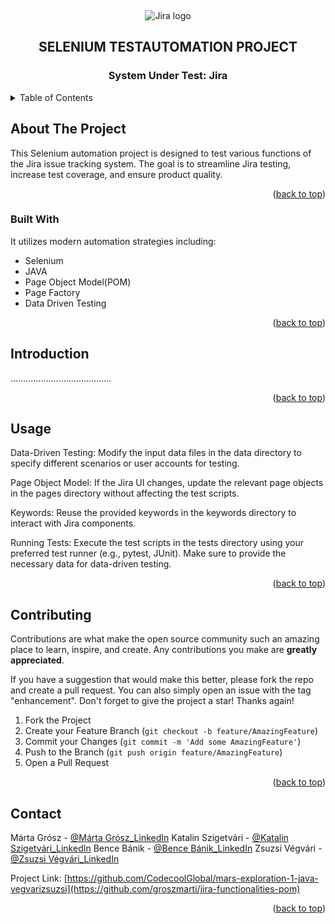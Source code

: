 <a name="readme-top"></a>


<!-- PROJECT LOGO -->
<br />
<div align="center">

![Jira logo]()

<h2 align="center">SELENIUM TESTAUTOMATION PROJECT</h2>
<h3 align="center">System Under Test: Jira</h3>
</div>



<!-- TABLE OF CONTENTS -->
<details>
  <summary>Table of Contents</summary>
  <ol>
    <li>
      <a href="#about-the-project">About The Project</a>
      <ul>
        <li><a href="#built-with">Built With</a></li>
      </ul>
    </li>
    <li>
      <a href="#introduction">Introduction</a></li>
    <li><a href="#usage">Usage</a></li>   
    <li><a href="#contributing">Contributing</a></li>
    <li><a href="#contact">Contact</a></li>    
  </ol>
</details>



<!-- ABOUT THE PROJECT -->
## About The Project

This Selenium automation project is designed to test various functions of the Jira issue tracking system. The goal is to streamline Jira testing, increase test coverage, and ensure product quality.
<p align="right">(<a href="#readme-top">back to top</a>)</p>



### Built With

It utilizes modern automation strategies including:

* Selenium
* JAVA
* Page Object Model(POM)
* Page Factory
* Data Driven Testing



<p align="right">(<a href="#readme-top">back to top</a>)</p>


<!-- INTRODUCTION -->
## Introduction

........................................

<p align="right">(<a href="#readme-top">back to top</a>)</p>

## Usage


Data-Driven Testing: Modify the input data files in the data directory to specify different scenarios or user accounts for testing.

Page Object Model: If the Jira UI changes, update the relevant page objects in the pages directory without affecting the test scripts.

Keywords: Reuse the provided keywords in the keywords directory to interact with Jira components.

Running Tests: Execute the test scripts in the tests directory using your preferred test runner (e.g., pytest, JUnit). Make sure to provide the necessary data for data-driven testing.

<p align="right">(<a href="#readme-top">back to top</a>)</p>


<!-- CONTRIBUTING -->
## Contributing

Contributions are what make the open source community such an amazing place to learn, inspire, and create. Any contributions you make are **greatly appreciated**.

If you have a suggestion that would make this better, please fork the repo and create a pull request. You can also simply open an issue with the tag "enhancement".
Don't forget to give the project a star! Thanks again!

1. Fork the Project
2. Create your Feature Branch (`git checkout -b feature/AmazingFeature`)
3. Commit your Changes (`git commit -m 'Add some AmazingFeature'`)
4. Push to the Branch (`git push origin feature/AmazingFeature`)
5. Open a Pull Request

<p align="right">(<a href="#readme-top">back to top</a>)</p>


<!-- CONTACT -->
## Contact

Márta Grósz - [@Márta Grósz_LinkedIn]([https://www.linkedin.com/in/noemi-varga-ba021060?lipi=urn%3Ali%3Apage%3Ad_flagship3_profile_view_base_contact_details%3BVaz10imJQ9aW7%2FCOiHT8wg%3D%3D](https://www.linkedin.com/in/marta-grosz?lipi=urn%3Ali%3Apage%3Ad_flagship3_profile_view_base_contact_details%3BpvwIr4lkSkaV5pTt%2Flb7ZQ%3D%3D))  
Katalin Szigetvári - [@Katalin Szigetvári_LinkedIn]([https://www.linkedin.com/in/timea-tamasi?lipi=urn%3Ali%3Apage%3Ad_flagship3_profile_view_base_contact_details%3B54R4iAY9QGay7%2Bw%2B8F89yA%3D%3D](https://www.linkedin.com/in/katalin-szigetv%C3%A1ri-9829519a?lipi=urn%3Ali%3Apage%3Ad_flagship3_profile_view_base_contact_details%3B7GCoBuD6RLmeg24N3NdKTQ%3D%3D))  
Bence Bánik - [@Bence Bánik_LinkedIn]([https://www.linkedin.com/in/timea-tamasi?lipi=urn%3Ali%3Apage%3Ad_flagship3_profile_view_base_contact_details%3B54R4iAY9QGay7%2Bw%2B8F89yA%3D%3D](https://www.linkedin.com/in/bence-banik?lipi=urn%3Ali%3Apage%3Ad_flagship3_profile_view_base_contact_details%3BNL34yUXsTDa589m8%2F89Qgw%3D%3D))
Zsuzsi Végvári - [@Zsuzsi Végvári_LinkedIn](https://www.linkedin.com/in/zsuzsiv%C3%A9gv%C3%A1ri/)  

Project Link: [https://github.com/CodecoolGlobal/mars-exploration-1-java-vegvarizsuzsi](https://github.com/groszmarti/jira-functionalities-pom)

<p align="right">(<a href="#readme-top">back to top</a>)</p>

[def]: https://developer.mozilla.org/static/img/web-docs-sprite.22a6a085fc69.png

